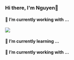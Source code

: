 ### Hi there, I'm Nguyen👋


<h4>🔭  I’m currently working with ...</h4>
    <img src="https://img.shields.io/badge/DEV.TO-%230A0A0A.svg?&style=for-the-badge&logo=dev-dot-to&logoColor=white](https://img.shields.io/badge/MongoDB-%234ea94b.svg?style=for-the-badge&logo=mongodb&logoColor=white" />
    
<h4>🌱 I’m currently learning ...</h4>


<h4>🔭  I’m currently working with ...</h4>



